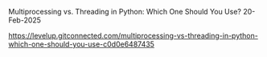 Multiprocessing vs. Threading in Python: Which One Should You Use?
20-Feb-2025

https://levelup.gitconnected.com/multiprocessing-vs-threading-in-python-which-one-should-you-use-c0d0e6487435